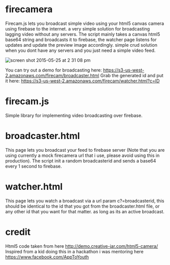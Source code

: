 # firecamera
Firecam.js lets you broadcast simple video using your html5 canvas camera using firebase to the internet. a very simple solution for broadcasting lagging video without any servers.
The script mainly takes a canvas html5 base64 string and broadcasts it to firebase, the watcher page listens for updates and update the preview image accordingly. simple crud solution when you dont have any servers and you just need a simple video feed.

![screen shot 2015-05-25 at 2 31 08 pm](https://cloud.githubusercontent.com/assets/912405/7796904/440df3ac-02ed-11e5-853b-e2fc47e71c8c.png)


You can try out a demo for broadcasting here: https://s3-us-west-2.amazonaws.com/firecam/broadcaster.html
Grab the generated id and put it here:  https://s3-us-west-2.amazonaws.com/firecam/watcher.html?c=ID

# firecam.js
Simple library for implementing video broadcasting over firebase.

# broadcaster.html
This page lets you broadcast your feed to firebase server (Note that you are using currently a mock firecamera url that i use, please avoid using this in production).
The script init a random broadcasterid and sends a base64 every 1 second to firebase.

# watcher.html
This page lets you watch a broadcast via a url param c?=broadcasterid, this should be identical to the id that you got from the broadcaster.html file, or any other id that you want for that matter. as long as its an active broadcast.

# credit
Html5 code taken from here http://demo.creative-jar.com/html5-camera/
Inspired from a kid doing this in a hackathon i was mentoring here https://www.facebook.com/AppToYouth
